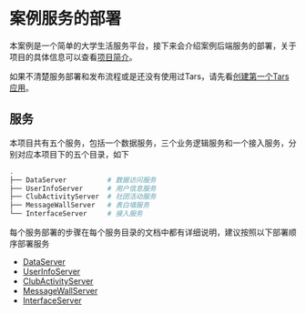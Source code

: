 # 案例服务的部署

本案例是一个简单的大学生活服务平台，接下来会介绍案例后端服务的部署，关于项目的具体信息可以查看[项目简介](/docs/Introduction.md)。

如果不清楚服务部署和发布流程或是还没有使用过Tars，请先看[创建第一个Tars应用](/docs/QuickStart.md)。

## 服务
本项目共有五个服务，包括一个数据服务，三个业务逻辑服务和一个接入服务，分别对应本项目下的五个目录，如下
```sh
.
├── DataServer          # 数据访问服务
├── UserInfoServer      # 用户信息服务
├── ClubActivityServer  # 社团活动服务
├── MessageWallServer   # 表白墙服务
└── InterfaceServer     # 接入服务
```

每个服务部署的步骤在每个服务目录的文档中都有详细说明，建议按照以下部署顺序部署服务

* [DataServer](https://github.com/TarsDemo/Tars-MiniProgramm-Service-DataServer/tree/release)
* [UserInfoServer](https://github.com/TarsDemo/Tars-MiniProgramm-Service-UserInfoServer/tree/release)
* [ClubActivityServer](https://github.com/TarsDemo/Tars-MiniProgramm-Service-ClubActivityServer/tree/release)
* [MessageWallServer](https://github.com/TarsDemo/Tars-MiniProgramm-Service-MessageWallServer)
* [InterfaceServer](https://github.com/TarsDemo/Tars-MiniProgramm-Service-InterfaceServer/tree/release)